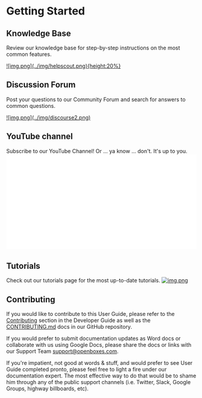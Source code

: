 
# Getting Started 

## Knowledge Base

Review our knowledge base for step-by-step instructions on the most common features.  

<a href="https://help.openboxes.com">
![img.png](../img/helpscout.png){height:20%}
</a>

## Discussion Forum

Post your questions to our Community Forum and search for answers to common questions. 

<a href="https://community.openboxes.com">
![img.png](../img/discourse2.png)
</a>

## YouTube channel
Subscribe to our YouTube Channel! Or ... ya know ... don't. It's up to you.
<a href="https://www.youtube.com/channel/UC-e9K2wU9wZFQ11eF-vwu6Q">
![img.png](../img/youtube2.png)
</a>

## Tutorials 
Check out our tutorials page for the most up-to-date tutorials.
<a href="https://openboxes.com/tutorials">
![img.png](../img/tutorials.png)
</a>

## Contributing
If you would like to contribute to this User Guide, please refer to the 
[Contributing](../developer-guide/contributing.md) section in the Developer Guide 
as well as the [CONTRIBUTING.md](https://github.com/openboxes/openboxes/blob/develop/CONTRIBUTING.md)
docs in our GitHub repository.

If you would prefer to submit documentation updates as Word docs or collaborate with us
using Google Docs, please share the docs or links with our Support Team [support@openboxes.com](mailto:support@openboxes.com).

If you're impatient, not good at words & stuff, and would prefer to see User Guide completed pronto, 
please feel free to light a fire under our documentation expert. The most effective way to do that 
would be to shame him through any of the public support channels (i.e. Twitter, Slack, Google 
Groups, highway billboards, etc). 
